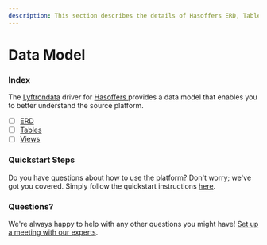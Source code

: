```yaml
---
description: This section describes the details of Hasoffers ERD, Tables, and Views.
---
```


# Data Model

### Index

The  [Lyftrondata](https://www.lyftrondata.com/) driver for [Hasoffers](https://www.lyftrondata.com/integration/hasoffers/)[ ](https://www.lyftrondata.com/integration/hasoffers/)provides a data model that enables you to better understand the source platform.

* [ ] [ERD](../../../marketing-analytics/hasoffers/data-model/erd.md)
* [ ] [Tables](../../../marketing-analytics/hasoffers/data-model/tables.md)
* [ ] [Views](../../../marketing-analytics/hasoffers/data-model/views.md)

### Quickstart Steps

Do you have questions about how to use the platform? Don't worry; we've got you covered. Simply follow the quickstart instructions [here](../../../../quickstart-steps.md).

### Questions? <a href="#questions" id="questions"></a>

We're always happy to help with any other questions you might have! [Set up a meeting with our experts](https://www.lyftrondata.com/book-a-meeting/).

